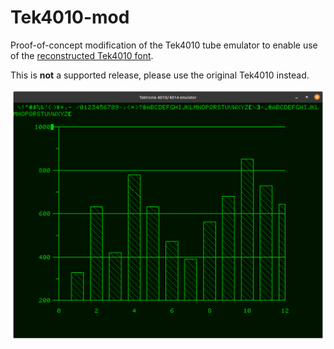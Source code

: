
# Tek4010-mod

Proof-of-concept modification of the Tek4010 tube emulator to enable use of the [reconstructed Tek4010 font](https://github.com/jack23247/rasterfonts).

This is **not** a supported release, please use the original Tek4010 instead.

 ![testfont](https://raw.githubusercontent.com/jack23247/Tek4010/master/tek4010.png)

